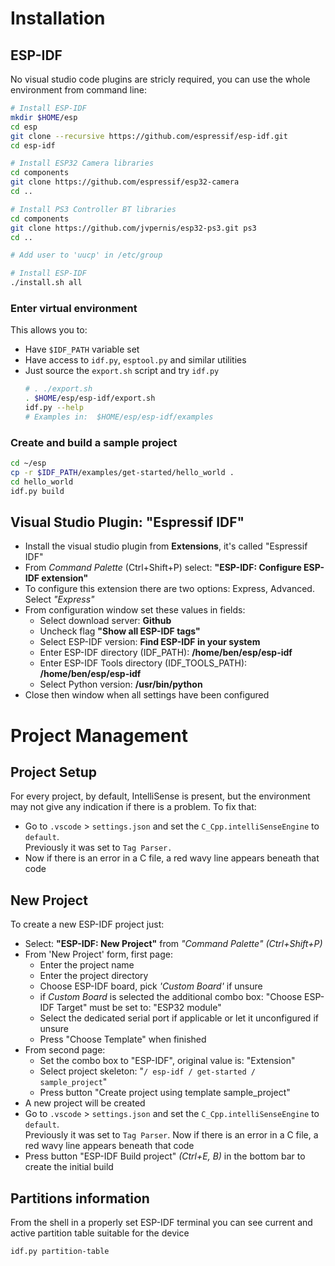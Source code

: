 # Installation
## ESP-IDF
No visual studio code plugins are stricly required, you can use the whole environment from command line:
```sh
# Install ESP-IDF
mkdir $HOME/esp
cd esp
git clone --recursive https://github.com/espressif/esp-idf.git
cd esp-idf

# Install ESP32 Camera libraries
cd components
git clone https://github.com/espressif/esp32-camera
cd ..

# Install PS3 Controller BT libraries
cd components
git clone https://github.com/jvpernis/esp32-ps3.git ps3
cd ..

# Add user to 'uucp' in /etc/group

# Install ESP-IDF
./install.sh all
```

### **Enter virtual environment**
This allows you to:
- Have `$IDF_PATH` variable set
- Have access to `idf.py`, `esptool.py` and similar utilities
- Just source the `export.sh` script and try `idf.py`
  ```sh
  # . ./export.sh
  . $HOME/esp/esp-idf/export.sh
  idf.py --help
  # Examples in:  $HOME/esp/esp-idf/examples
  ```

### **Create and build a sample project**
  ```sh
  cd ~/esp
  cp -r $IDF_PATH/examples/get-started/hello_world .
  cd hello_world
  idf.py build
  ```

## Visual Studio Plugin: "Espressif IDF"
- Install the visual studio plugin from **Extensions**, it's called "Espressif IDF"
- From _Command Palette_ (Ctrl+Shift+P) select: **"ESP-IDF: Configure ESP-IDF extension"**
- To configure this extension there are two options: Express, Advanced. Select _"Express"_
- From configuration window set these values in fields:
  - Select download server: **Github**
  - Uncheck flag **"Show all ESP-IDF tags"**
  - Select ESP-IDF version: **Find ESP-IDF in your system**
  - Enter ESP-IDF directory (IDF_PATH): **/home/ben/esp/esp-idf**
  - Enter ESP-IDF Tools directory (IDF_TOOLS_PATH): **/home/ben/esp/esp-idf**
  - Select Python version: **/usr/bin/python**
- Close then window when all settings have been configured

# Project Management
## Project Setup
For every project, by default, IntelliSense is present, but the environment may not give
any indication if there is a problem. To fix that:
- Go to `.vscode` > `settings.json` and set the `C_Cpp.intelliSenseEngine` to `default`.  
  Previously it was set to `Tag Parser.`
- Now if there is an error in a C file, a red wavy line appears beneath that code


## New Project
To create a new ESP-IDF project just:
- Select: **"ESP-IDF: New Project"** from _"Command Palette" (Ctrl+Shift+P)_
- From 'New Project' form, first page:
  - Enter the project name
  - Enter the project directory
  - Choose ESP-IDF board, pick _'Custom Board'_ if unsure
  - if _Custom Board_ is selected the additional combo box: "Choose ESP-IDF Target"
    must be set to: "ESP32 module"
  - Select the dedicated serial port if applicable or let it unconfigured if unsure
  - Press "Choose Template" when finished
- From second page:
  - Set the combo box to "ESP-IDF", original value is: "Extension"
  - Select project skeleton: "`/ esp-idf / get-started / sample_project`"
  - Press button "Create project using template sample_project"
- A new project will be created
- Go to `.vscode` > `settings.json` and set the `C_Cpp.intelliSenseEngine` to `default`.  
  Previously it was set to `Tag Parser`. Now if there is an error in a C file, a red wavy
  line appears beneath that code
- Press button "ESP-IDF Build project" _(Ctrl+E, B)_ in the bottom bar to create the initial build

## Partitions information
From the shell in a properly set ESP-IDF terminal you can see current and active partition table
suitable for the device
```sh
idf.py partition-table
```

